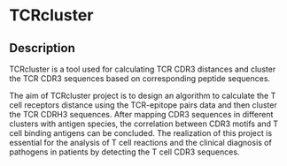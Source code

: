 # TCRcluster

## Description
TCRcluster is a tool used for calculating TCR CDR3 distances and cluster the TCR CDR3 sequences based on corresponding peptide sequences.

The aim of TCRcluster project is to design an algorithm to calculate the T cell receptors distance using the TCR-epitope pairs data and then cluster the TCR CDRH3 sequences. After mapping CDR3 sequences in different clusters with antigen species, the correlation between CDR3 motifs and T cell binding antigens can be concluded. The realization of this project is essential for the analysis of T cell reactions and the clinical diagnosis of pathogens in patients by detecting the T cell CDR3 sequences.

